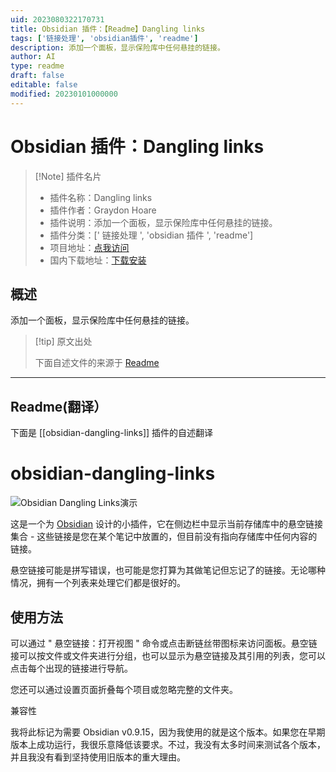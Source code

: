```yaml
---
uid: 2023080322170731
title: Obsidian 插件：【Readme】Dangling links
tags: ['链接处理', 'obsidian插件', 'readme']
description: 添加一个面板，显示保险库中任何悬挂的链接。
author: AI
type: readme
draft: false
editable: false
modified: 20230101000000
---
```


# Obsidian 插件：Dangling links

> [!Note] 插件名片
> - 插件名称：Dangling links
> - 插件作者：Graydon Hoare
> - 插件说明：添加一个面板，显示保险库中任何悬挂的链接。
> - 插件分类：[' 链接处理 ', 'obsidian 插件 ', 'readme']
> - 项目地址：[点我访问](https://github.com/graydon/obsidian-dangling-links)
> - 国内下载地址：[下载安装](https://pkmer.cn/products/plugin/pluginMarket/?obsidian-dangling-links)

## 概述

添加一个面板，显示保险库中任何悬挂的链接。

> [!tip] 原文出处
>
>下面自述文件的来源于 [Readme](https://ghproxy.net/https://raw.githubusercontent.com/graydon/obsidian-dangling-links/main/README.md)
>

---

## Readme(翻译）

下面是 [[obsidian-dangling-links]] 插件的自述翻译

# obsidian-dangling-links

![Obsidian Dangling Links演示](assets/overview.gif?raw=true)

这是一个为 [Obsidian](http://obsidian.md) 设计的小插件，它在侧边栏中显示当前存储库中的悬空链接集合 - 这些链接是您在某个笔记中放置的，但目前没有指向存储库中任何内容的链接。

悬空链接可能是拼写错误，也可能是您打算为其做笔记但忘记了的链接。无论哪种情况，拥有一个列表来处理它们都是很好的。

## 使用方法

可以通过 " 悬空链接：打开视图 " 命令或点击断链丝带图标来访问面板。悬空链接可以按文件或文件夹进行分组，也可以显示为悬空链接及其引用的列表，您可以点击每个出现的链接进行导航。

您还可以通过设置页面折叠每个项目或忽略完整的文件夹。

兼容性

我将此标记为需要 Obsidian v0.9.15，因为我使用的就是这个版本。如果您在早期版本上成功运行，我很乐意降低该要求。不过，我没有太多时间来测试各个版本，并且我没有看到坚持使用旧版本的重大理由。
